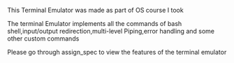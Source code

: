 This Terminal Emulator was made as part of OS course I took

The terminal Emulator implements all the commands of bash shell,input/output redirection,multi-level Piping,error handling and some other custom commands


Please go through assign_spec to view the features of the terminal emulator